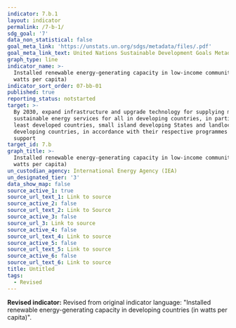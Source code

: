 ```yaml
---
indicator: 7.b.1
layout: indicator
permalink: /7-b-1/
sdg_goal: '7'
data_non_statistical: false
goal_meta_link: 'https://unstats.un.org/sdgs/metadata/files/.pdf'
goal_meta_link_text: United Nations Sustainable Development Goals Metadata (PDF 4.0 MB)
graph_type: line
indicator_name: >-
  Installed renewable energy-generating capacity in low-income communities (in
  watts per capita)
indicator_sort_order: 07-bb-01
published: true
reporting_status: notstarted
target: >-
  By 2030, expand infrastructure and upgrade technology for supplying modern and
  sustainable energy services for all in developing countries, in particular
  least developed countries, small island developing States and landlocked
  developing countries, in accordance with their respective programmes of
  support
target_id: 7.b
graph_title: >-
  Installed renewable energy-generating capacity in low-income communities (in
  watts per capita)
un_custodian_agency: International Energy Agency (IEA)
un_designated_tier: '3'
data_show_map: false
source_active_1: true
source_url_text_1: Link to source
source_active_2: false
source_url_text_2: Link to Source
source_active_3: false
source_url_3: Link to source
source_active_4: false
source_url_text_4: Link to source
source_active_5: false
source_url_text_5: Link to source
source_active_6: false
source_url_text_6: Link to source
title: Untitled
tags:
  - Revised
---
```

**Revised indicator:**
Revised from original indicator language: "Installed renewable energy-generating capacity in developing countries (in watts per capita)". 